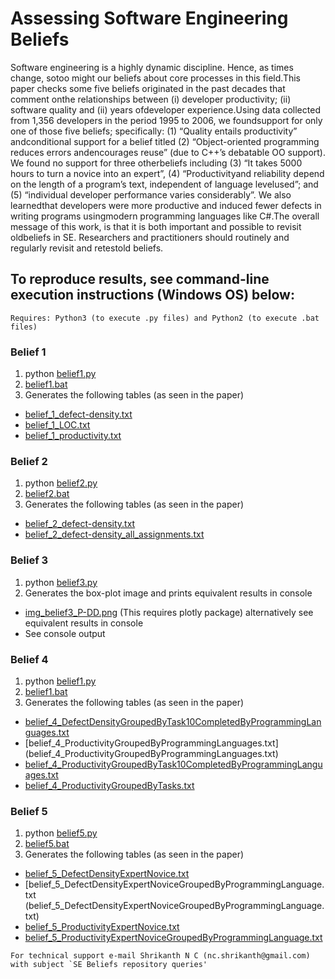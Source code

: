 # Assessing Software Engineering Beliefs

Software engineering is a highly dynamic discipline. Hence, as times change, sotoo might our beliefs about core processes in this field.This paper checks some five beliefs originated in the past decades that comment onthe relationships between (i) developer productivity; (ii) software quality and (ii) years ofdeveloper experience.Using  data  collected  from  1,356  developers  in  the  period  1995  to  2006,  we  foundsupport for only one of those five beliefs; specifically: (1) “Quality entails productivity” andconditional support for a belief titled (2) “Object-oriented programming reduces errors andencourages reuse” (due to C++’s debatable OO support). We found no support for three otherbeliefs including (3) “It takes 5000 hours to turn a novice into an expert”, (4) “Productivityand reliability depend on the length of a program’s text, independent of language levelused”; and (5) “individual developer performance varies considerably”. We also learnedthat developers were more productive and induced fewer defects in writing programs usingmodern programming languages like C#.The overall message of this work, is that it is both important and possible to revisit oldbeliefs in SE. Researchers and practitioners should routinely and regularly revisit and retestold beliefs.

## To reproduce results, see command-line execution instructions (Windows OS) below:

```
Requires: Python3 (to execute .py files) and Python2 (to execute .bat files)
```

### Belief 1

1. python [belief1.py](belief1.py)
2. [belief1.bat](belief1.bat)
3. Generates the following tables (as seen in the paper)
* [belief_1_defect-density.txt](belief_1_defect-density.txt)
* [belief_1_LOC.txt](belief_1_LOC.txt)
* [belief_1_productivity.txt](belief_1_productivity.txt)

### Belief 2

1. python [belief2.py](belief2.py)
2. [belief2.bat](belief2.bat)
3. Generates the following tables (as seen in the paper)
* [belief_2_defect-density.txt](belief_2_defect-density.txt)
* [belief_2_defect-density_all_assignments.txt](belief_2_defect-density_all_assignments.txt)

### Belief 3

1. python [belief3.py](belief3.py)
2. Generates the box-plot image and prints equivalent results in console
* [img_belief3_P-DD.png](png/img_belief3_P-DD.png) (This requires plotly package) alternatively see equivalent results in console
* See console output

### Belief 4

1. python [belief1.py](belief1.py)
2. [belief1.bat](belief1.bat)
3. Generates the following tables (as seen in the paper)
* [belief_4_DefectDensityGroupedByTask10CompletedByProgrammingLanguages.txt](belief_4_DefectDensityGroupedByTask10CompletedByProgrammingLanguages.txt)
* [belief_4_ProductivityGroupedByProgrammingLanguages.txt] (belief_4_ProductivityGroupedByProgrammingLanguages.txt)
* [belief_4_ProductivityGroupedByTask10CompletedByProgrammingLanguages.txt](belief_4_ProductivityGroupedByTask10CompletedByProgrammingLanguages.txt)
* [belief_4_ProductivityGroupedByTasks.txt](belief_4_ProductivityGroupedByTasks.txt)

### Belief 5

1. python [belief5.py](belief5.py)
2. [belief5.bat](belief1.bat)
3. Generates the following tables (as seen in the paper)
* [belief_5_DefectDensityExpertNovice.txt](belief_5_DefectDensityExpertNovice.txt)
* [belief_5_DefectDensityExpertNoviceGroupedByProgrammingLanguage.txt (belief_5_DefectDensityExpertNoviceGroupedByProgrammingLanguage.txt)
* [belief_5_ProductivityExpertNovice.txt](belief_5_ProductivityExpertNovice.txt)
* [belief_5_ProductivityExpertNoviceGroupedByProgrammingLanguage.txt](belief_5_ProductivityExpertNoviceGroupedByProgrammingLanguage.txt)

```
For technical support e-mail Shrikanth N C (nc.shrikanth@gmail.com) with subject `SE Beliefs repository queries'
```
